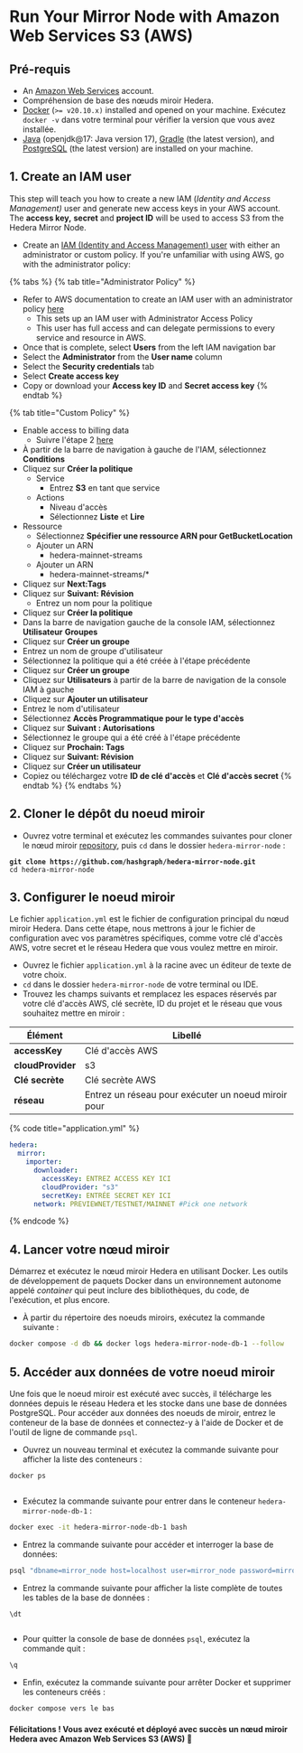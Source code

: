 # Run Your Mirror Node with Amazon Web Services S3 (AWS)

## Pré-requis

- An [Amazon Web Services](https://aws.amazon.com/free/?trk=ps\_a131L0000085DvcQAE\\&trkCampaign=acq\_paid\_search\_brand\\&sc\_channel=ps\\&sc\_campaign=acquisition\_US\\&sc\_publisher=google\\&sc\_category=core\\&sc\_country=US\\&sc\_geo=NAMER\\&sc\_outcome=acq\\&sc\_detail=aws%20account\\&sc\_content=Account\_e\\&sc\_segment=432339156165\\&sc\_medium=ACQ-P|PS-GO|Brand|Desktop|SU|AWS|Core|US|EN|Text\\&s\_kwcid=AL!4422!3!432339156165!e!!g!!aws%20account\\&ef\_id=Cj0KCQjw8IaGBhCHARIsAGIRRYrLfWc3ykRf\_hAUeVvf4nNEYvacHwk\_w1jAuSj6hQZ8\_muh0T5p3acaAkZDEALw\_wcB:G:s\\&s\_kwcid=AL!4422!3!432339156165!e!!g!!aws%20account\\&all-free-tier.sort-by=item.additionalFields.SortRank\\&all-free-tier.sort-order=asc\\&awsf.Free%20Tier%20Types=*all\\&awsf.Free%20Tier%20Categories=*all) account.
- Compréhension de base des nœuds miroir Hedera.
- [Docker](https://www.docker.com/) (`>= v20.10.x)` installed and opened on your machine. Exécutez `docker -v` dans votre terminal pour vérifier la version que vous avez installée.
- [Java](https://www.java.com/en/) (openjdk@17: Java version 17), [Gradle](https://gradle.org/install/) (the latest version), and [PostgreSQL](https://www.postgresql.org/) (the latest version) are installed on your machine.

## 1. Create an IAM user

This step will teach you how to create a new IAM (_Identity and Access Management)_ user and generate new access keys in your AWS account. The **access key,** **secret** and **project ID** will be used to access S3 from the Hedera Mirror Node.

- Create an [IAM (Identity and Access Management) user](https://docs.aws.amazon.com/IAM/latest/UserGuide/getting-set-up.html#create-an-admin) with either an administrator or custom policy. If you're unfamiliar with using AWS, go with the administrator policy:

{% tabs %}
{% tab title="Administrator Policy" %}

- Refer to AWS documentation to create an IAM user with an administrator policy [here](https://docs.aws.amazon.com/IAM/latest/UserGuide/getting-started\_create-admin-group.html)
  - This sets up an IAM user with Administrator Access Policy
  - This user has full access and can delegate permissions to every service and resource in AWS.
- Once that is complete, select **Users** from the left IAM navigation bar
- Select the **Administrator** from the **User name** column
- Select the **Security credentials** tab
- Select **Create access key**
- Copy or download your **Access key ID** and **Secret access key**
  {% endtab %}

{% tab title="Custom Policy" %}

- Enable access to billing data
  - Suivre l'étape 2 [here](https://docs.aws.s3.amazonaws.com/.com/IAM/latest/UserGuide/getting-started\_create-admin-group.html)
- À partir de la barre de navigation à gauche de l'IAM, sélectionnez **Conditions**
- Cliquez sur **Créer la politique**
  - Service
    - Entrez **S3** en tant que service
  - Actions
    - Niveau d'accès
    - Sélectionnez **Liste** et **Lire**
- Ressource
  - Sélectionnez **Spécifier une ressource ARN pour GetBucketLocation**
  - Ajouter un ARN
    - hedera-mainnet-streams
  - Ajouter un ARN
    - hedera-mainnet-streams/\*
- Cliquez sur **Next:Tags**
- Cliquez sur **Suivant: Révision**
  - Entrez un nom pour la politique
- Cliquez sur **Créer la politique**
- Dans la barre de navigation gauche de la console IAM, sélectionnez **Utilisateur** **Groupes**
- Cliquez sur **Créer un groupe**
- Entrez un nom de groupe d'utilisateur
- Sélectionnez la politique qui a été créée à l'étape précédente
- Cliquez sur **Créer un groupe**
- Cliquez sur **Utilisateurs** à partir de la barre de navigation de la console IAM à gauche
- Cliquez sur **Ajouter un utilisateur**
- Entrez le nom d'utilisateur
- Sélectionnez **Accès Programmatique pour le type d'accès**
- Cliquez sur **Suivant : Autorisations**
- Sélectionnez le groupe qui a été créé à l'étape précédente
- Cliquez sur **Prochain: Tags**
- Cliquez sur **Suivant: Révision**
- Cliquez sur **Créer un utilisateur**
- Copiez ou téléchargez votre **ID de clé d'accès** et **Clé d'accès secret**
  {% endtab %}
  {% endtabs %}

## 2. Cloner le dépôt du noeud miroir

- Ouvrez votre terminal et exécutez les commandes suivantes pour cloner le nœud miroir [repository](https://github.com/hashgraph/hedera-mirror-node), puis `cd` dans le dossier `hedera-mirror-node` :

<pre class="language-bash"><code class="lang-bash"><strong>git clone https://github.com/hashgraph/hedera-mirror-node.git
</strong>cd hedera-mirror-node
</code></pre>

## 3. Configurer le noeud miroir

Le fichier `application.yml` est le fichier de configuration principal du nœud miroir Hedera. Dans cette étape, nous mettrons à jour le fichier de configuration avec vos paramètres spécifiques, comme votre clé d'accès AWS, votre secret et le réseau Hedera que vous voulez mettre en miroir.

- Ouvrez le fichier `application.yml` à la racine avec un éditeur de texte de votre choix.
- `cd` dans le dossier `hedera-mirror-node` de votre terminal ou IDE.
- Trouvez les champs suivants et remplacez les espaces réservés par votre clé d'accès AWS, clé secrète, ID du projet et le réseau que vous souhaitez mettre en miroir :

| Élément           | Libellé                                             |
| ----------------- | --------------------------------------------------- |
| **accessKey**     | Clé d'accès AWS                                     |
| **cloudProvider** | s3                                                  |
| **Clé secrète**   | Clé secrète AWS                                     |
| **réseau**        | Entrez un réseau pour exécuter un noeud miroir pour |

{% code title="application.yml" %}

```yaml
hedera:
  mirror:
    importer: 
      downloader:
        accessKey: ENTREZ ACCESS KEY ICI
        cloudProvider: "s3"
        secretKey: ENTRÉE SECRET KEY ICI
      network: PREVIEWNET/TESTNET/MAINNET #Pick one network
```

{% endcode %}

## 4. Lancer votre nœud miroir

Démarrez et exécutez le nœud miroir Hedera en utilisant Docker. Les outils de développement de paquets Docker dans un environnement autonome appelé _container_ qui peut inclure des bibliothèques, du code, de l'exécution, et plus encore.

- À partir du répertoire des noeuds miroirs, exécutez la commande suivante :

```bash
docker compose -d db && docker logs hedera-mirror-node-db-1 --follow
```

## 5. Accéder aux données de votre noeud miroir

Une fois que le noeud miroir est exécuté avec succès, il télécharge les données depuis le réseau Hedera et les stocke dans une base de données PostgreSQL. Pour accéder aux données des noeuds de miroir, entrez le conteneur de la base de données et connectez-y à l'aide de Docker et de l'outil de ligne de commande `psql`.

- Ouvrez un nouveau terminal et exécutez la commande suivante pour afficher la liste des conteneurs :

```bash
docker ps
```

<figure><img src="../../../.gitbook/assets/docker ps (1).png" alt=""><figcaption></figcaption></figure>

- Exécutez la commande suivante pour entrer dans le conteneur `hedera-mirror-node-db-1` :

```bash
docker exec -it hedera-mirror-node-db-1 bash
```

- Entrez la commande suivante pour accéder et interroger la base de données:

```bash
psql "dbname=mirror_node host=localhost user=mirror_node password=mirror_node_pass port=5432"
```

- Entrez la commande suivante pour afficher la liste complète de toutes les tables de la base de données :

```bash
\dt
```

<figure><img src="../../../.gitbook/assets/list of relations s3 mirror.png" alt=""><figcaption></figcaption></figure>

- Pour quitter la console de base de données `psql`, exécutez la commande quit :

```bash
\q
```

- Enfin, exécutez la commande suivante pour arrêter Docker et supprimer les conteneurs créés :

```bash
docker compose vers le bas
```

#### Félicitations ! Vous avez exécuté et déployé avec succès un nœud miroir Hedera avec Amazon Web Services S3 (AWS) 🚀
